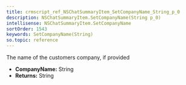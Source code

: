 ```yaml
---
title: crmscript_ref_NSChatSummaryItem_SetCompanyName_String_p_0
description: NSChatSummaryItem.SetCompanyName(String p_0)
intellisense: NSChatSummaryItem.SetCompanyName
sortOrder: 1543
keywords: SetCompanyName(String)
so.topic: reference
---
```



The name of the customers company, if provided



* **CompanyName:** String
* **Returns:** String


